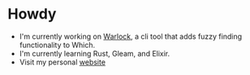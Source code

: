 # Howdy

- I'm currently working on [Warlock](https://github.com/uripper/warlock), a cli tool that adds fuzzy finding functionality to Which.
- I'm currently learning Rust, Gleam, and Elixir.
- Visit my personal [website](https://uripper.gigalixirapp.com/)
